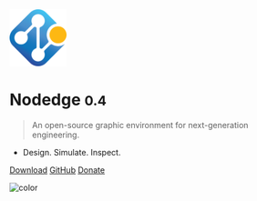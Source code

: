 <!-- _coverpage.md -->

<!-- ![logo](media/nodedge_logo.png) -->
<img src="media/nodedge_logo.png" alt="logo" width="100"/>

# Nodedge <small>0.4</small>

> An open-source graphic environment for next-generation engineering.

- Design. Simulate. Inspect.

[Download](https://github.com/nodedge/nodedge/releases/download/v0.4.0/NodedgeSetup.exe)
[GitHub](https://github.com/nodedge/nodedge)
[Donate]()

<!-- background color -->

![color](#f0f0f0)
